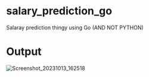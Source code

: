 # salary_prediction_go
Salaray prediction thingy using Go (AND NOT PYTHON)

# Output
![Screenshot_20231013_162518](https://github.com/laughing-nerd/salary_prediction_go/assets/90846840/5cdec644-b238-4e7c-a49b-a76358d6bca0)
